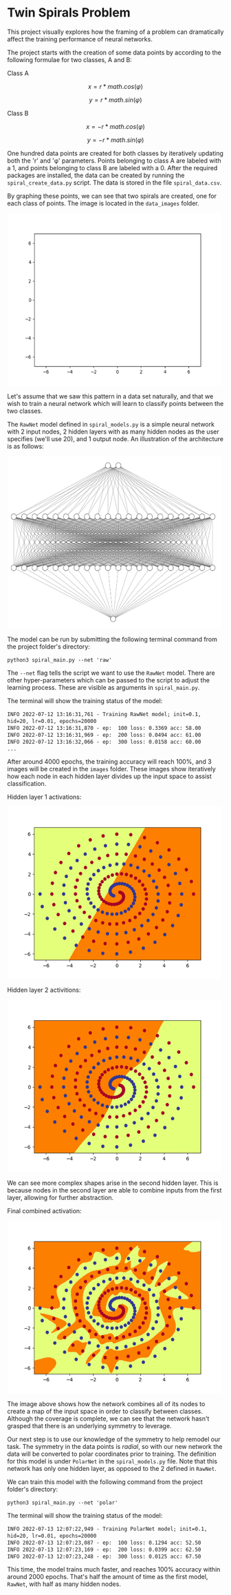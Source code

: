 # Twin Spirals Problem

This project visually explores how the framing of a problem can dramatically affect the training performance of neural networks.

The project starts with the creation of some data points by according to the following formulae for two classes, A and B:

Class A

$$ x = r * math.cos(φ) $$

$$ y = r * math.sin(φ) $$

Class B

$$ x = -r * math.cos(φ) $$

$$ y = -r * math.sin(φ) $$

One hundred data points are created for both classes by iteratively updating both the 'r' and 'φ' parameters.
Points belonging to class A are labeled with a 1, and points belonging to class B are labeled with a 0.
After the required packages are installed, the data can be created by running the `spiral_create_data.py` script.
The data is stored in the file `spiral_data.csv`.

By graphing these points, we can see that two spirals are created, one for each class of points. The image is located in the `data_images` folder.

<img src="https://github.com/dmc-au/twin-spirals/blob/main/images/spiral.gif?raw=true" width="500" height="400"/>

Let's assume that we saw this pattern in a data set naturally, and that we wish to train a neural network which will learn to classify points between the two classes.

The `RawNet` model defined in `spiral_models.py` is a simple neural network with 2 input nodes, 2 hidden layers with as many hidden nodes as the user specifies (we'll use 20), and 1 output node. An illustration of the architecture is as follows:

<img src="https://github.com/dmc-au/twin-spirals/blob/main/images/rawnet_architecture.png?raw=true" width="500" height="400"/>

The model can be run by submitting the following terminal command from the project folder's directory:
```
python3 spiral_main.py --net 'raw'
```
The `--net` flag tells the script we want to use the `RawNet` model. There are other hyper-parameters which can be passed to the script to adjust the learning process. These are visible as arguments in `spiral_main.py`.

The terminal will show the training status of the model:
```
INFO 2022-07-12 13:16:31,761 - Training RawNet model; init=0.1, hid=20, lr=0.01, epochs=20000
INFO 2022-07-12 13:16:31,870 - ep:  100 loss: 0.3369 acc: 58.00
INFO 2022-07-12 13:16:31,969 - ep:  200 loss: 0.0494 acc: 61.00
INFO 2022-07-12 13:16:32,066 - ep:  300 loss: 0.0158 acc: 60.00
...
```
After around 4000 epochs, the training accuracy will reach 100%, and 3 images will be created in the `images` folder.
These images show iteratively how each node in each hidden layer divides up the input space to assist classification.

Hidden layer 1 activations:

<img src="https://raw.githubusercontent.com/dmc-au/twin-spirals/main/images/raw_1_20.gif" width="500" height="400"/>

Hidden layer 2 activitions:

<img src="https://raw.githubusercontent.com/dmc-au/twin-spirals/main/images/raw_2_20.gif" width="500" height="400"/>

We can see more complex shapes arise in the second hidden layer. This is because nodes in the second layer are able to combine inputs from the first layer, allowing for further abstraction.

Final combined activation:

<img src="https://raw.githubusercontent.com/dmc-au/twin-spirals/main/images/raw_out.png" width="500" height="400"/>

The image above shows how the network combines all of its nodes to create a map of the input space in order to classify between classes. Although the coverage is complete, we can see that the network hasn't grasped that there is an underlying symmetry to leverage.

Our next step is to use our knowledge of the symmetry to help remodel our task. The symmetry in the data points is _radial_, so with our new network the data will be converted to polar coordinates prior to training. The definition for this model is under `PolarNet` in the `spiral_models.py` file. Note that this network has only one hidden layer, as opposed to the 2 defined in `RawNet`.

We can train this model with the following command from the project folder's directory:
```
python3 spiral_main.py --net 'polar'
```

The terminal will show the training status of the model:
```
INFO 2022-07-13 12:07:22,949 - Training PolarNet model; init=0.1, hid=20, lr=0.01, epochs=20000
INFO 2022-07-13 12:07:23,087 - ep:  100 loss: 0.1294 acc: 52.50
INFO 2022-07-13 12:07:23,169 - ep:  200 loss: 0.0399 acc: 62.50
INFO 2022-07-13 12:07:23,248 - ep:  300 loss: 0.0125 acc: 67.50
```
This time, the model trains much faster, and reaches 100% accuracy within around 2000 epochs. That's half the amount of time as the first model, `RawNet`, with half as many hidden nodes. 
